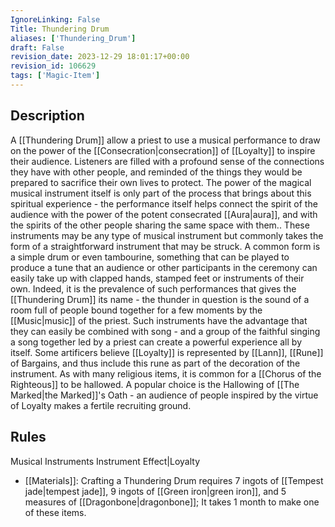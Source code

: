 ```yaml
---
IgnoreLinking: False
Title: Thundering Drum
aliases: ['Thundering_Drum']
draft: False
revision_date: 2023-12-29 18:01:17+00:00
revision_id: 106629
tags: ['Magic-Item']
---
```


## Description
A [[Thundering Drum]] allow a priest to use a musical performance to draw on the power of the [[Consecration|consecration]] of [[Loyalty]] to inspire their audience. Listeners are filled with a profound sense of the connections they have with other people, and reminded of the things they would be prepared to sacrifice their own lives to protect. The power of the magical musical instrument itself is only part of the process that brings about this spiritual experience - the performance itself helps connect the spirit of the audience with the power of the potent consecrated [[Aura|aura]], and with the spirits of the other people sharing the same space with them.. 
These instruments may be any type of musical instrument but commonly takes the form of a straightforward instrument that may be struck. A common form is a simple drum or even tambourine, something that can be played to produce a tune that an audience or other participants in the ceremony can easily take up with clapped hands, stamped feet or instruments of their own. Indeed, it is the prevalence of such performances that gives the [[Thundering Drum]] its name - the thunder in question is the sound of a room full of people bound together for a few moments by the [[Music|music]] of the priest. Such instruments have the advantage that they can easily be combined with song - and a group of the faithful singing a song together led by a priest can create a powerful experience all by itself.
Some artificers believe [[Loyalty]] is represented by [[Lann]], [[Rune]] of Bargains, and thus include this rune as part of the decoration of the instrument. As with many religious items, it is common for a [[Chorus of the Righteous]] to be hallowed. A popular choice is the Hallowing of [[The Marked|the Marked]]'s Oath - an audience of people inspired by the virtue of Loyalty makes a fertile recruiting ground.
## Rules
Musical Instruments
Instrument Effect|Loyalty
* [[Materials]]: Crafting a Thundering Drum requires 7 ingots of [[Tempest jade|tempest jade]], 9 ingots of [[Green iron|green iron]], and 5 measures of [[Dragonbone|dragonbone]]; It takes 1 month to make one of these items.